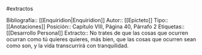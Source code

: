 #extractos 

Bibliografía:: [[Enquiridion|Enquiridion]]
Autor:: [[Epicteto]]
Tipo:: [[Anotaciones]]
Posición:: Capítulo VIII, Página 40, Párrafo 2
Etiquetas:: [[Desarrollo Personal]]
Extracto:: No trates de que las cosas que ocurren ocurran como tú quieres quieres, más bien, que las cosas que ocurren sean como son, y la vida transcurrirá con tranquilidad.